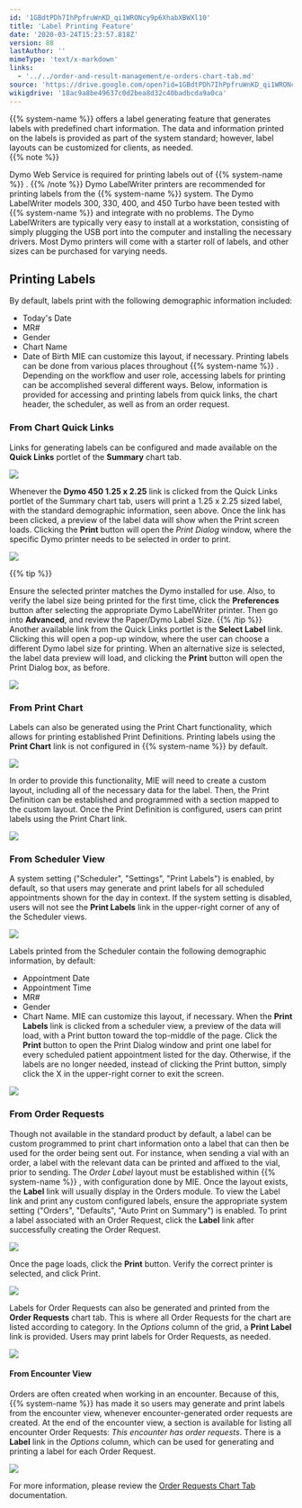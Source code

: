 ```yaml
---
id: '1GBdtPDh7IhPpfruWnKD_qi1WRONcy9p6XhabXBWXl10'
title: 'Label Printing Feature'
date: '2020-03-24T15:23:57.818Z'
version: 88
lastAuthor: ''
mimeType: 'text/x-markdown'
links:
  - '../../order-and-result-management/e-orders-chart-tab.md'
source: 'https://drive.google.com/open?id=1GBdtPDh7IhPpfruWnKD_qi1WRONcy9p6XhabXBWXl10'
wikigdrive: '18ac9a8be49637c0d2bea8d32c40badbcda9a0ca'
---
```

{{% system-name %}} offers a label generating feature that generates labels with predefined chart information. The data and information printed on the labels is provided as part of the system standard; however, label layouts can be customized for clients, as needed.  
{{% note %}}

Dymo Web Service is required for printing labels out of {{% system-name %}} .
{{% /note %}}
Dymo LabelWriter printers are recommended for printing labels from the {{% system-name %}} system. The Dymo LabelWriter models 300, 330, 400, and 450 Turbo have been tested with {{% system-name %}} and integrate with no problems. The Dymo LabelWriters are typically very easy to install at a workstation, consisting of simply plugging the USB port into the computer and installing the necessary drivers. Most Dymo printers will come with a starter roll of labels, and other sizes can be purchased for varying needs.

## Printing Labels

By default, labels print with the following demographic information included:
* Today's Date
* MR#
* Gender
* Chart Name
* Date of Birth
MIE can customize this layout, if necessary.
Printing labels can be done from various places throughout {{% system-name %}} . Depending on the workflow and user role, accessing labels for printing can be accomplished several different ways. Below, information is provided for accessing and printing labels from quick links, the chart header, the scheduler, as well as from an order request.

### From Chart Quick Links

Links for generating labels can be configured and made available on the **Quick Links** portlet of the **Summary** chart tab.

![](../label-printing-feature.assets/32d424ed76f2bc9f2dd0a511d4aac596.png)

Whenever the **Dymo 450 1.25 x 2.25** link is clicked from the Quick Links portlet of the Summary chart tab, users will print a 1.25 x 2.25 sized label, with the standard demographic information, seen above.
Once the link has been clicked, a preview of the label data will show when the Print screen loads. Clicking the **Print** button will open the *Print Dialog* window, where the specific Dymo printer needs to be selected in order to print.

![](../label-printing-feature.assets/9c240d7f92045eb249a4e21024538856.png)

{{% tip %}}

Ensure the selected printer matches the Dymo installed for use. Also, to verify the label size being printed for the first time, click the **Preferences** button after selecting the appropriate Dymo LabelWriter printer. Then go into **Advanced**, and review the Paper/Dymo Label Size.
{{% /tip %}}
Another available link from the Quick Links portlet is the **Select Label** link. Clicking this will open a pop-up window, where the user can choose a different Dymo label size for printing. When an alternative size is selected, the label data preview will load, and clicking the **Print** button will open the Print Dialog box, as before.

![](../label-printing-feature.assets/f34e656c2bceea66ef6214106c04c0e3.png)


### From Print Chart

Labels can also be generated using the Print Chart functionality, which allows for printing established Print Definitions. Printing labels using the **Print Chart** link is not configured in {{% system-name %}} by default.

![](../label-printing-feature.assets/f13ad6af6020dfc186cb5496b54d0d26.png)

In order to provide this functionality, MIE will need to create a custom layout, including all of the necessary data for the label. Then, the Print Definition can be established and programmed with a section mapped to the custom layout. Once the Print Definition is configured, users can print labels using the Print Chart link.

![](../label-printing-feature.assets/a72f363dd78e808fb33a81b6f4418cd5.png)


### From Scheduler View

A system setting ("Scheduler", "Settings", "Print Labels") is enabled, by default, so that users may generate and print labels for all scheduled appointments shown for the day in context. If the system setting is disabled, users will not see the **Print Labels** link in the upper-right corner of any of the Scheduler views.

![](../label-printing-feature.assets/97dce805f12481e5b763f64232066634.png)

Labels printed from the Scheduler contain the following demographic information, by default:
* Appointment Date
* Appointment Time
* MR#
* Gender
* Chart Name.
MIE can customize this layout, if necessary.
When the **Print Labels** link is clicked from a scheduler view, a preview of the data will load, with a Print button toward the top-middle of the page. Click the **Print** button to open the Print Dialog window and print one label for every scheduled patient appointment listed for the day. Otherwise, if the labels are no longer needed, instead of clicking the Print button, simply click the X in the upper-right corner to exit the screen.

![](../label-printing-feature.assets/3f0cafe01ac4f074ad81513564d773bb.png)


### From Order Requests

Though not available in the standard product by default, a label can be custom programmed to print chart information onto a label that can then be used for the order being sent out. For instance, when sending a vial with an order, a label with the relevant data can be printed and affixed to the vial, prior to sending.
The *Order Label* layout must be established within {{% system-name %}} , with configuration done by MIE. Once the layout exists, the **Label** link will usually display in the Orders module. To view the Label link and print any custom configured labels, ensure the appropriate system setting ("Orders", "Defaults", "Auto Print on Summary") is enabled.
To print a label associated with an Order Request, click the **Label** link after successfully creating the Order Request.

![](../label-printing-feature.assets/c4895f3344e736c2c19a211f88fbd9f8.png)

Once the page loads, click the **Print** button. Verify the correct printer is selected, and click Print.

![](../label-printing-feature.assets/036f7a93a384c04316d92e6adc9087c9.png)

Labels for Order Requests can also be generated and printed from the **Order Requests** chart tab. This is where all Order Requests for the chart are listed according to category. In the *Options* column of the grid, a **Print Label** link is provided. Users may print labels for Order Requests, as needed.

![](../label-printing-feature.assets/d0f43d24e3780a95a924a9e6cf8913fd.png)


#### From Encounter View

Orders are often created when working in an encounter. Because of this, {{% system-name %}} has made it so users may generate and print labels from the encounter view, whenever encounter-generated order requests are created.
At the end of the encounter view, a section is available for listing all encounter Order Requests: *This encounter has order requests*. There is a **Label** link in the *Options* column, which can be used for generating and printing a label for each Order Request.

![](../label-printing-feature.assets/5df4e0da7d071162804beb687b41f5af.png)

For more information, please review the [Order Requests Chart Tab](../../order-and-result-management/e-orders-chart-tab.md) documentation.
